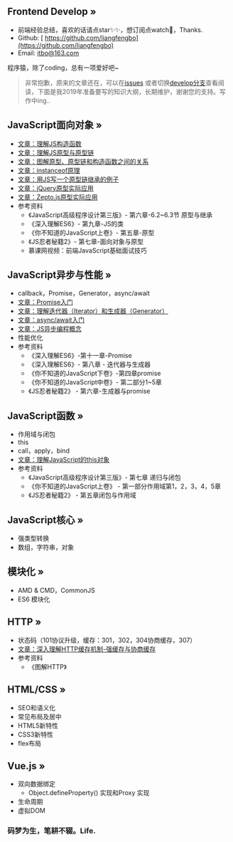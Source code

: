 ## Frontend Develop »

- 前端经验总结，喜欢的话请点star✨✨，想订阅点watch🎉，Thanks.
- Github: [ https://github.com/liangfengbo](https://github.com/liangfengbo)
- Email: itbo@163.com

程序猿，除了coding，总有一项爱好吧~

> 非常抱歉，原来的文章还在，可以在[issues](https://github.com/liangfengbo/frontend-develop/issues?q=is%3Aissue+is%3Aclosed) 或者切换[develop分支](https://github.com/liangfengbo/frontend-develop/tree/develop)查看阅读，下面是我2019年准备要写的知识大纲，长期维护，谢谢您的支持。写作中ing..

## JavaScript面向对象 »
- [文章：理解JS构造函数](https://github.com/liangfengbo/frontend-develop/issues/45)
- [文章：理解JS原型与原型链](https://github.com/liangfengbo/frontend-develop/issues/46)
- [文章：图解原型、原型链和构造函数之间的关系 ](https://github.com/liangfengbo/frontend-develop/issues/47)
- [文章：instanceof原理](https://github.com/liangfengbo/frontend-develop/issues/48)
- [文章：用JS写一个原型链继承的例子](https://github.com/liangfengbo/frontend-develop/issues/49)
- [文章：jQuery原型实际应用](https://github.com/liangfengbo/frontend-develop/issues/50)
- [文章：Zepto.js原型实际应用](https://github.com/liangfengbo/frontend-develop/issues/51)
- 参考资料
    - 《JavaScript高级程序设计第三版》- 第六章-6.2~6.3节 原型与继承
    - 《深入理解ES6》- 第九章-JS的类
    - 《你不知道的JavaScript上卷》- 第五章-原型
    - 《JS忍者秘籍2》- 第七章-面向对象与原型
    - 慕课网视频：前端JavaScript基础面试技巧

## JavaScript异步与性能 »
- callback，Promise，Generator，async/await
- [文章：Promise入门](https://github.com/liangfengbo/frontend-develop/issues/40)
- [文章：理解迭代器（Iterator）和生成器（Generator）](https://github.com/liangfengbo/frontend-develop/issues/41)
- [文章：async/await入门](https://github.com/liangfengbo/frontend-develop/issues/42)
- [文章：JS异步编程概念](https://github.com/liangfengbo/frontend-develop/issues/44) 
- 性能优化
- 参考资料
    - 《深入理解ES6》-第十一章-Promise
    - 《深入理解ES6》- 第八章 - 迭代器与生成器
    - 《你不知道的JavaScript下卷》-第四章promise
    - 《你不知道的JavaScript中卷》- 第二部分1~5章
    - 《JS忍者秘籍2》 - 第六章-生成器与promise


## JavaScript函数 »
- 作用域与闭包
- this
- call，apply，bind
- [文章：理解JavaScript的this对象](https://github.com/liangfengbo/frontend-develop/issues/43)
- 参考资料
    - 《JavaScript高级程序设计第三版》- 第七章 递归与闭包
    - 《你不知道的JavaScript上卷》 - 第一部分作用域第1，2，3，4，5章
    - 《JS忍者秘籍2》 - 第五章闭包与作用域
## JavaScript核心 »
- 强类型转换
- 数组，字符串，对象

## 模块化 »
- AMD & CMD，CommonJS
- ES6 模块化

## HTTP »
- 状态码（101协议升级，缓存：301，302，304协商缓存，307）
- [文章：深入理解HTTP缓存机制-强缓存与协商缓存](https://github.com/liangfengbo/frontend-develop/issues/39)
- 参考资料
    - 《图解HTTP》 

## HTML/CSS »
- SEO和语义化
- 常见布局及居中
- HTML5新特性
- CSS3新特性
- flex布局

## Vue.js »
- 双向数据绑定
    - Object.defineProperty() 实现和Proxy 实现
- 生命周期
- 虚拟DOM
    
### 码梦为生，笔耕不辍。Life.
